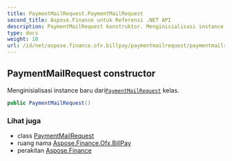```yaml
---
title: PaymentMailRequest.PaymentMailRequest
second_title: Aspose.Finance untuk Referensi .NET API
description: PaymentMailRequest konstruktor. Menginisialisasi instance baru dariPaymentMailRequest kelas.
type: docs
weight: 10
url: /id/net/aspose.finance.ofx.billpay/paymentmailrequest/paymentmailrequest/
---
```

## PaymentMailRequest constructor

Menginisialisasi instance baru dari[`PaymentMailRequest`](../) kelas.

```csharp
public PaymentMailRequest()
```

### Lihat juga

* class [PaymentMailRequest](../)
* ruang nama [Aspose.Finance.Ofx.BillPay](../../paymentmailrequest/)
* perakitan [Aspose.Finance](../../../)


